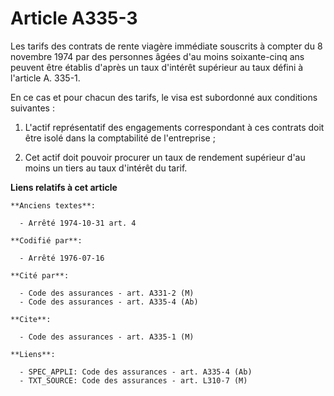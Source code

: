 # Article A335-3

Les tarifs des contrats de rente viagère immédiate souscrits à compter du 8 novembre 1974 par des personnes âgées d'au moins
soixante-cinq ans peuvent être établis d'après un taux d'intérêt supérieur au taux défini à l'article A. 335-1.

En ce cas et pour chacun des tarifs, le visa est subordonné aux conditions suivantes :

1. L'actif représentatif des engagements correspondant à ces contrats doit être isolé dans la comptabilité de l'entreprise ;

2. Cet actif doit pouvoir procurer un taux de rendement supérieur d'au moins un tiers au taux d'intérêt du tarif.

**Liens relatifs à cet article**

	**Anciens textes**:

	  - Arrêté 1974-10-31 art. 4

	**Codifié par**:

	  - Arrêté 1976-07-16

	**Cité par**:

	  - Code des assurances - art. A331-2 (M)
	  - Code des assurances - art. A335-4 (Ab)

	**Cite**:

	  - Code des assurances - art. A335-1 (M)

	**Liens**:

	  - SPEC_APPLI: Code des assurances - art. A335-4 (Ab)
	  - TXT_SOURCE: Code des assurances - art. L310-7 (M)
